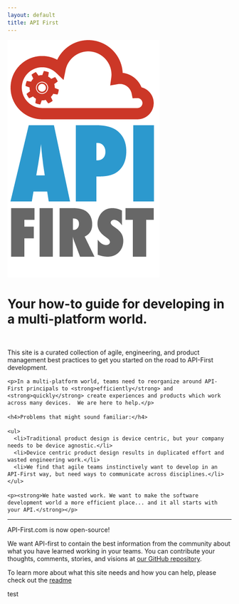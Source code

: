 ```yaml
---
layout: default
title: API First
---
```

<div class="row">

  <div class="span4 logo">
    <img src="/images/logo/logo.png" />
  </div>

  <div class="span8">
    <h1>Your how-to guide for developing in a multi-platform world.</h1>
    <br>
    <p>This site is a curated collection of agile, engineering, and product management best practices to get you started on the road to API-First development.</p>

    <p>In a multi-platform world, teams need to reorganize around API-First principals to <strong>efficiently</strong> and <strong>quickly</strong> create experiences and products which work across many devices.  We are here to help.</p>

    <h4>Problems that might sound familiar:</h4>

    <ul>
      <li>Traditional product design is device centric, but your company needs to be device agnostic.</li>
      <li>Device centric product design results in duplicated effort and wasted engineering work.</li>
      <li>We find that agile teams instinctively want to develop in an API-First way, but need ways to communicate across disciplines.</li>
    </ul>

    <p><strong>We hate wasted work. We want to make the software development world a more efficient place... and it all starts with your API.</strong></p>
  </div>

</div>

<hr />

<div>
  <p>API-First.com is now open-source!<p>

  <p>We want API-first to contain the best information from the community about what you have learned working in your teams.  You can contribute your thoughts, comments, stories, and visions at <a href="http://github.com/evantahler/api-first">our GitHub repository</a>.</p>

  <p>To learn more about what this site needs and how you can help, please check out the <a href="https://github.com/evantahler/api-first/blob/gh-pages/README.md">readme</a></p>
</div>

test